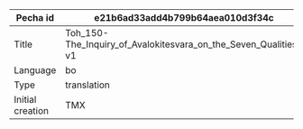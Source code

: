 |Pecha id | e21b6ad33add4b799b64aea010d3f34c
| --- | --- 
|Title | Toh_150-The_Inquiry_of_Avalokitesvara_on_the_Seven_Qualities-v1 
|Language | bo
|Type | translation
|Initial creation | TMX